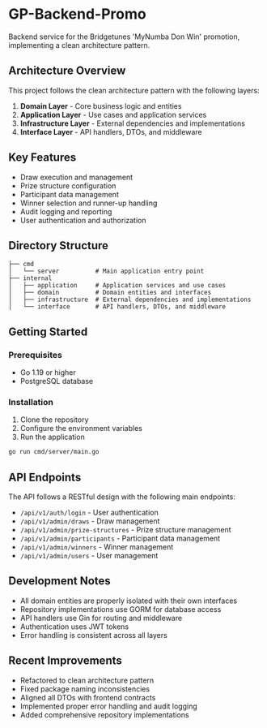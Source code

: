 # GP-Backend-Promo

Backend service for the Bridgetunes 'MyNumba Don Win' promotion, implementing a clean architecture pattern.

## Architecture Overview

This project follows the clean architecture pattern with the following layers:

1. **Domain Layer** - Core business logic and entities
2. **Application Layer** - Use cases and application services
3. **Infrastructure Layer** - External dependencies and implementations
4. **Interface Layer** - API handlers, DTOs, and middleware

## Key Features

- Draw execution and management
- Prize structure configuration
- Participant data management
- Winner selection and runner-up handling
- Audit logging and reporting
- User authentication and authorization

## Directory Structure

```
├── cmd
│   └── server          # Main application entry point
├── internal
│   ├── application     # Application services and use cases
│   ├── domain          # Domain entities and interfaces
│   ├── infrastructure  # External dependencies and implementations
│   └── interface       # API handlers, DTOs, and middleware
```

## Getting Started

### Prerequisites

- Go 1.19 or higher
- PostgreSQL database

### Installation

1. Clone the repository
2. Configure the environment variables
3. Run the application

```bash
go run cmd/server/main.go
```

## API Endpoints

The API follows a RESTful design with the following main endpoints:

- `/api/v1/auth/login` - User authentication
- `/api/v1/admin/draws` - Draw management
- `/api/v1/admin/prize-structures` - Prize structure management
- `/api/v1/admin/participants` - Participant data management
- `/api/v1/admin/winners` - Winner management
- `/api/v1/admin/users` - User management

## Development Notes

- All domain entities are properly isolated with their own interfaces
- Repository implementations use GORM for database access
- API handlers use Gin for routing and middleware
- Authentication uses JWT tokens
- Error handling is consistent across all layers

## Recent Improvements

- Refactored to clean architecture pattern
- Fixed package naming inconsistencies
- Aligned all DTOs with frontend contracts
- Implemented proper error handling and audit logging
- Added comprehensive repository implementations
